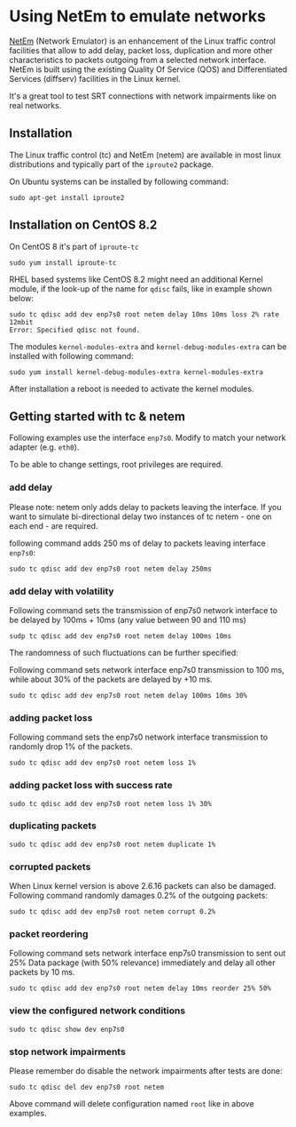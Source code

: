 # Using NetEm to emulate networks

[NetEm](https://www.linux.org/docs/man8/tc-netem.html) (Network Emulator) is an enhancement of the Linux traffic control facilities that allow to add delay, packet loss, duplication and more other characteristics to packets outgoing from a selected  network  interface.  NetEm  is  built using  the  existing  Quality  Of Service (QOS) and Differentiated Services (diffserv) facilities in the Linux kernel.

It's a great tool to test SRT connections with network impairments like on real networks.

## Installation 

The Linux traffic control (tc) and NetEm (netem) are available in most linux distributions and typically part of the `iproute2` package.

On Ubuntu systems can be installed by following command:

```
sudo apt-get install iproute2
```

## Installation on CentOS 8.2

On CentOS 8 it's part of `iproute-tc`

```
sudo yum install iproute-tc
```

RHEL based systems like CentOS 8.2 might need an additional Kernel module, if the look-up of the name for `qdisc` fails, like in example shown below:

```
sudo tc qdisc add dev enp7s0 root netem delay 10ms 10ms loss 2% rate 12mbit
Error: Specified qdisc not found.
```

The modules `kernel-modules-extra` and `kernel-debug-modules-extra` can be installed with following command:

```
sudo yum install kernel-debug-modules-extra kernel-modules-extra
```

After installation a reboot is needed to activate the kernel modules.

## Getting started with tc & netem

Following examples use the interface `enp7s0`. Modify to match your network adapter (e.g. `eth0`).

To be able to change settings, root privileges are required.

### add delay

Please note: netem only adds delay to packets leaving the interface. If you want to simulate bi-directional delay two instances of tc netem - one on each end - are required. 

following command adds 250 ms of delay to packets leaving interface `enp7s0`:

```
sudo tc qdisc add dev enp7s0 root netem delay 250ms
```

### add delay with volatility

Following command sets the transmission of enp7s0 network interface to be delayed by 100ms + 10ms (any value between 90 and 110 ms)

```
sudp tc qdisc add dev enp7s0 root netem delay 100ms 10ms
```

The randomness of such fluctuations can be further specified:

Following command sets network interface enp7s0 transmission to 100 ms, while about 30% of the packets are delayed by +10 ms.

```
sudo tc qdisc add dev enp7s0 root netem delay 100ms 10ms 30%
```

### adding packet loss

Following command sets the enp7s0 network interface transmission to randomly drop 1% of the packets.

```
sudo tc qdisc add dev enp7s0 root netem loss 1%
```

### adding packet loss with success rate

```
sudo tc qdisc add dev enp7s0 root netem loss 1% 30%
```

### duplicating packets

```
sudo tc qdisc add dev enp7s0 root netem duplicate 1%
```

### corrupted packets

When Linux kernel version is above 2.6.16 packets can also be damaged. Following command randomly damages 0.2% of the outgoing packets:

```
sudo tc qdisc add dev enp7s0 root netem corrupt 0.2%
```

### packet reordering

Following command sets network interface enp7s0 transmission to sent out 25% Data package (with 50% relevance) immediately and delay all other packets by 10 ms.

```
sudo tc qdisc add dev enp7s0 root netem delay 10ms reorder 25% 50%
```

### view the configured network conditions

    sudo tc qdisc show dev enp7s0

### stop network impairments

Please remember do disable the network impairments after tests are done:

```
sudo tc qdisc del dev enp7s0 root netem
```

Above command will delete configuration named `root` like in above examples.